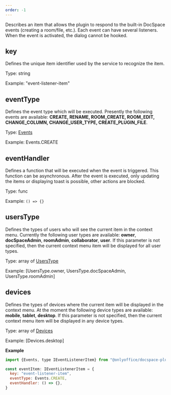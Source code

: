 ```yaml
---
order: -1
---
```



Describes an item that allows the plugin to respond to the built-in DocSpace events (creating a room/file, etc.). Each event can have several listeners. When the event is activated, the dialog cannot be hooked.

## key

Defines the unique item identifier used by the service to recognize the item.

Type: string

Example: "event-listener-item"


## eventType

Defines the event type which will be executed. Presently the following events are available: **CREATE, RENAME, ROOM_CREATE, ROOM_EDIT, CHANGE_COLUMN, CHANGE_USER_TYPE, CREATE_PLUGIN_FILE**.

Type: [Events](https://github.com/ONLYOFFICE/docspace-plugin-sdk/blob/master/src/enums/Events.ts)

Example: Events.CREATE


## eventHandler

Defines a function that will be executed when the event is triggered. This function can be asynchronous. After the event is executed, only updating the items or displaying toast is possible, other actions are blocked.

Type: func

Example: `() => {}`


## usersType

Defines the types of users who will see the current item in the context menu. Currently the following user types are available: **owner**, **docSpaceAdmin**, **roomAdmin**, **collaborator**, **user**. If this parameter is not specified, then the current context menu item will be displayed for all user types.

Type: array of [UsersType](https://github.com/ONLYOFFICE/docspace-plugin-sdk/blob/master/src/enums/UsersType.ts)

Example: [UsersType.owner, UsersType.docSpaceAdmin, UsersType.roomAdmin]


## devices

Defines the types of devices where the current item will be displayed in the context menu. At the moment the following device types are available: **mobile**, **tablet**, **desktop**. If this parameter is not specified, then the current context menu item will be displayed in any device types.

Type: array of [Devices](https://github.com/ONLYOFFICE/docspace-plugin-sdk/blob/master/src/enums/Devices.ts)

Example: \[Devices.desktop]


**Example**

``` javascript
import {Events, type IEventListenerItem} from "@onlyoffice/docspace-plugin-sdk"

const eventItem: IEventListenerItem = {
  key: "event-listener-item",
  eventType: Events.CREATE,
  eventHandler: () => {},
}
```

